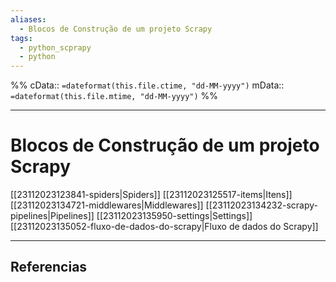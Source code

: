 ```yaml
---
aliases:
  - Blocos de Construção de um projeto Scrapy
tags:
  - python_scprapy
  - python
---
```

%%
cData:: `=dateformat(this.file.ctime, "dd-MM-yyyy")`
mData:: `=dateformat(this.file.mtime, "dd-MM-yyyy")`
%%

___
# Blocos de Construção de um projeto Scrapy

[[23112023123841-spiders|Spiders]]
[[23112023125517-items|Itens]]
[[23112023134721-middlewares|Middlewares]]
[[23112023134232-scrapy-pipelines|Pipelines]]
[[23112023135950-settings|Settings]]
[[23112023135052-fluxo-de-dados-do-scrapy|Fluxo de dados do Scrapy]]




---
## Referencias